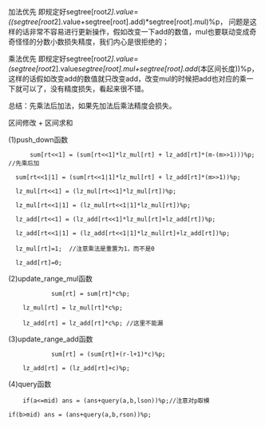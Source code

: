 加法优先
即规定好segtree[root*2].value=((segtree[root*2].value+segtree[root].add)*segtree[root].mul)%p，
问题是这样的话非常不容易进行更新操作，假如改变一下add的数值，mul也要联动变成奇奇怪怪的分数小数损失精度，我们内心是很拒绝的；

乘法优先
即规定好segtree[root*2].value=(segtree[root*2].value*segtree[root].mul+segtree[root].add*(本区间长度))%p，
这样的话假如改变add的数值就只改变add，改变mul的时候把add也对应的乘一下就可以了，没有精度损失，看起来很不错。

总结：先乘法后加法，如果先加法后乘法精度会损失。

区间修改 + 区间求和

(1)push_down函数

          sum[rt<<1] = (sum[rt<<1]*lz_mul[rt] + lz_add[rt]*(m-(m>>1)))%p; //先乘后加
    
	  sum[rt<<1|1] = (sum[rt<<1|1]*lz_mul[rt] + lz_add[rt]*(m>>1))%p;
	  
	  lz_mul[rt<<1] = (lz_mul[rt<<1]*lz_mul[rt])%p;
	  
	  lz_mul[rt<<1|1] = (lz_mul[rt<<1|1]*lz_mul[rt])%p;
	  
	  lz_add[rt<<1] = (lz_add[rt<<1]*lz_mul[rt]+lz_add[rt])%p;
	  
  	  lz_add[rt<<1|1] = (lz_add[rt<<1|1]*lz_mul[rt]+lz_add[rt])%p;
	
	  lz_mul[rt]=1;  //注意乘法是重置为1，而不是0
	  
  	  lz_add[rt]=0;
	  
(2)update_range_mul函数

                sum[rt] = sum[rt]*c%p;
    
		lz_mul[rt] = lz_mul[rt]*c%p;
		
		lz_add[rt] = lz_add[rt]*c%p; //这里不能漏
		
(3)update_range_add函数

                sum[rt] = (sum[rt]+(r-l+1)*c)%p;
    
		lz_add[rt] = (lz_add[rt]+c)%p;
		
(4)query函数

        if(a<=mid) ans = (ans+query(a,b,lson))%p;//注意对p取模
  
	if(b>mid) ans = (ans+query(a,b,rson))%p;
